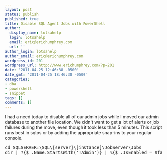 ```yaml
---
layout: post
status: publish
published: true
title: Disable SQL Agent Jobs with PowerShell
author:
  display_name: lotsahelp
  login: lotsahelp
  email: eric@erichumphrey.com
  url: ''
author_login: lotsahelp
author_email: eric@erichumphrey.com
wordpress_id: 201
wordpress_url: http://www.erichumphrey.com/?p=201
date: '2011-04-25 12:46:38 -0500'
date_gmt: '2011-04-25 18:46:38 -0500'
categories:
- dba
- powershell
- snippet
tags: []
comments: []
---
```

<p>I had a need today to disable all of our admin jobs while I moved our admin database to another file location. We didn't want to get a lot of alerts or job failures during the move, even though it took less than 5 minutes. This script runs best in sqlps or by adding the appropriate snap-ins to your regular console.</p>
<pre lang="powershell">cd SQLSERVER:\SQL\[server]\[instance]\JobServer\Jobs
dir | ?{$_.Name.StartsWith('!Admin')} | %{$_.IsEnabled = $false; $_.Alter()} #rerun with $true to enable</pre>
